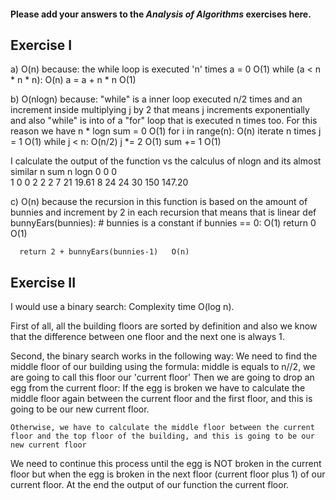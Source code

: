 #### Please add your answers to the ***Analysis of  Algorithms*** exercises here.

## Exercise I

a) O(n)  because: the while loop is executed 'n' times
    a = 0                   O(1)
    while (a < n * n * n):  O(n)
      a = a + n * n         O(1)
    
    


b) O(nlogn) because: "while" is a inner loop executed n/2 times and an increment inside multiplying j by 2 that means j increments exponentially and also "while" is into of a "for" loop that is executed n times too. For this reason we have n * logn 
    sum = 0                 O(1)
    for i in range(n):      O(n) iterate n times
      j = 1                 O(1)
      while j < n:          O(n/2) 
        j *= 2              O(1)
        sum += 1            O(1)

I calculate the output of the function vs the calculus of nlogn and its almost similar
n   sum  n logn 
0   0       0           
1   0       0
2   2       2
7   21      19.61
8   24      24
30  150     147.20


c) O(n) because the recursion in this function is based on the amount of bunnies and increment  by 2 in each recursion that means that is linear
   def bunnyEars(bunnies):              # bunnies is a constant
      if bunnies == 0:                  O(1)
        return 0                        O(1)

      return 2 + bunnyEars(bunnies-1)   O(n)

## Exercise II
I would use a binary search: Complexity time O(log n).

First of all, all the building floors  are sorted by definition and also we know that the difference between one floor and the next one is always 1. 

Second, the binary search works in the following way:
We need to find the middle floor of our building using the formula: middle is equals to n//2, we are going to call this floor our 'current floor'
Then we are going to drop an egg from the current floor:
    If the egg is broken we have to calculate the middle floor again between the current floor and the first floor, and this is going to be our new current floor.

    Otherwise, we have to calculate the middle floor between the current floor and the top floor of the building, and this is going to be our new current floor
We need to continue this process until the egg is NOT broken in the current floor but when the egg is broken in the next floor (current floor plus 1) of our current floor.
At the end the output of our function the current floor.
    



